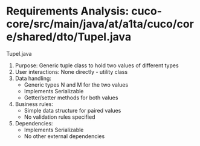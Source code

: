 # Requirements Analysis: cuco-core/src/main/java/at/a1ta/cuco/core/shared/dto/Tupel.java

Tupel.java
1. Purpose: Generic tuple class to hold two values of different types
2. User interactions: None directly - utility class
3. Data handling:
   - Generic types N and M for the two values
   - Implements Serializable
   - Getter/setter methods for both values
4. Business rules:
   - Simple data structure for paired values
   - No validation rules specified
5. Dependencies:
   - Implements Serializable
   - No other external dependencies